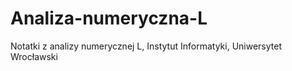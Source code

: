 # Analiza-numeryczna-L
Notatki z analizy numerycznej L, Instytut Informatyki, Uniwersytet Wrocławski
